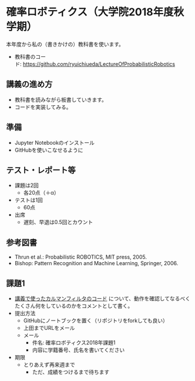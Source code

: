# 確率ロボティクス（大学院2018年度秋学期）
本年度から私の（書きかけの）教科書を使います。
<ul>
 	<li>教科書のコード: <a href="https://github.com/ryuichiueda/LectureOfProbabilisticRobotics">https://github.com/ryuichiueda/LectureOfProbabilisticRobotics</a></li>
</ul>
<h2>講義の進め方</h2>
<ul>
 	<li>教科書を読みながら板書していきます。</li>
 	<li>コードを実装してみる。</li>
</ul>
<h2>準備</h2>
<ul>
 	<li>Jupyter Notebookのインストール</li>
 	<li>GitHubを使いこなせるように</li>
</ul>
<h2>テスト・レポート等</h2>
<ul>
 	<li>課題は2回
<ul>
 	<li>各20点（＋α）</li>
</ul>
</li>
 	<li>テストは1回
<ul>
 	<li>60点</li>
</ul>
</li>
 	<li>出席
<ul>
 	<li>遅刻、早退は0.5回とカウント</li>
</ul>
</li>
</ul>
<h2>参考図書</h2>
<ul>
 	<li>Thrun et al.: Probabilistic ROBOTICS, MIT press, 2005.</li>
 	<li>Bishop: Pattern Recognition and Machine Learning, Springer, 2006.</li>
</ul>
<h2>課題1</h2>
<ul>
 	<li><a href="https://github.com/ryuichiueda/LectureOfProbabilisticRobotics/blob/master/section_kalman_filter/kf4.ipynb">講義で使ったカルマンフィルタのコード</a> について、動作を確認してなるべくたくさん何をしているのかをコメントとして書く。</li>
 	<li>提出方法
<ul>
 	<li>GitHubにノートブックを置く（リポジトリをforkしても良い）</li>
 	<li>上田までURLをメール</li>
 	<li>メール
<ul>
 	<li>件名: 確率ロボティクス2018年課題1</li>
 	<li>内容に学籍番号、氏名を書いてください</li>
</ul>
</li>
</ul>
</li>
 	<li>期限
<ul>
 	<li>とりあえず再来週まで
<ul>
 	<li>ただ、成績をつけるまで待ちます</li>
</ul>
</li>
</ul>
</li>
</ul>
